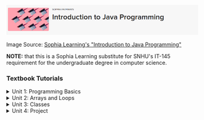 
![sophia banner](./banner.png)

Image Source: [Sophia Learning's "Introduction to Java Programming"](https://www.sophia.org/online-courses/computer-science-and-it/introduction-to-java-programming)

**NOTE:** that this is a Sophia Learning substitute for SNHU's IT-145 requirement for the undergraduate degree in computer science.

### Textbook Tutorials

<details>
<summary>Unit 1: Programming Basics</summary>

* \[1.1.1\] [Programming Mindset](./tutorials/u1/1.1.1_Programming-Mindset.pdf)
* \[1.1.2\] [Thinking Through the Steps to Solve a Problem](./tutorials/u1/1.1.2_thinking-through-the-steps-to-solve-a-problem.pdf)
* \[1.1.3\] [Programming Language and Development Concepts](./tutorials/u1/1.1.3_programming-language-and-development-concepts.pdf)
* \[1.1.4\] [Forming an Algorithm](./tutorials/u1/1.1.4_forming-an-algorithm-2.pdf)
* \[1.1.5\] [Guide to Using Replit](./tutorials/u1/1.1.5_guide-to-using-replit-2.pdf)
* \[1.2.1\] [Introduction to Numberic Data Types](./tutorials/u1/1.2.1_introduction-to-numeric-data-types.pdf)
* \[1.2.2\] [Introduction to String Character Types](./tutorials/u1/1.2.2_introduction-to-string-character-types.pdf)
* \[1.2.3\] [Operators and Operands](./tutorials/u1/1.2.3_operators-and-operands-2.pdf)
* \[1.2.4\] [Debugging Operations](./tutorials/u1/1.2.4_debugging-operations-2.pdf)
* \[1.2.5\] [Coding Your First Program](./tutorials/u1/1.2.5_coding-your-first-program-2.pdf)
* \[1.3.1\] [Introduction to Methods](./tutorials/u1/1.3.1_introduction-to-methods.pdf)
* \[1.3.2\] [Reading User Inputs Using the Scanner](./tutorials/u1/1.3.2_reading-user-input-using-the-scanner.pdf)
* \[1.3.3\] [System.Out Methods & Concatenation](./tutorials/u1/1.3.3_systemout-methods-concatenation.pdf)
* \[1.3.4\] [Selection Statements](./tutorials/u1/1.3.4_selection-statements.pdf)
* \[1.3.5\] [Boolean Operators](./tutorials/u1/1.3.5_boolean-operators-2.pdf)
* \[1.3.6\] [Multiple Conditions](./tutorials/u1/1.3.6_multiple-conditions-2.pdf)
* \[1.3.7\] [Exception Handling](./tutorials/u1/1.3.7_exception-handling.pdf)
* \[1.3.8\] [Drink Order Program](./tutorials/u1/1.3.8_drink-order-program-2.pdf)

</details>

<details>
<summary>Unit 2: Arrays and Loops</summary>

* \[2.1.1\] [Introduction to Arrays](./tutorials/u2/2.1.1_introduction-to-arrays.pdf)
* \[2.1.2\] [Manipulating Arrays](./tutorials/u2/2.1.2_manipulating-arrays.pdf)
* \[2.1.3\] [Array Algorithms](./tutorials/u2/2.1.3_array-algorithms.pdf)
* \[2.1.4\] [Java Generics](./tutorials/u2/2.1.4_java-generics.pdf)
* \[2.1.5\] [Collection Types](./tutorials/u2/2.1.5_collection-types.pdf)
* \[2.1.6\] [Multiple Dimensions](./tutorials/u2/2.1.6_multiple-dimensions-3.pdf)
* \[2.1.7\] [Debugging Arrays and Other Collection Types](./tutorials/u2/2.1.7_debugging-arrays-and-other-collection-types.pdf)
* \[2.1.8\] [Tic-Tac-Toe Program](./tutorials/u2/2.1.8_tic-tac-toe-program-2.pdf)

</details>

<details>
<summary>Unit 3: Classes</summary>

</details>

<details>
<summary>Unit 4: Project</summary>

</details>
